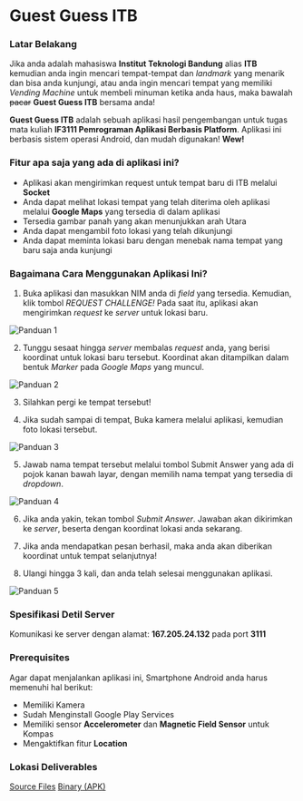 # Guest Guess ITB

### Latar Belakang

Jika anda adalah mahasiswa **Institut Teknologi Bandung** alias **ITB** kemudian anda ingin mencari tempat-tempat dan *landmark* yang menarik dan bisa anda kunjungi, atau anda ingin mencari tempat yang memiliki *Vending Machine* untuk membeli minuman ketika anda haus, maka bawalah ~~pacar~~ **Guest Guess ITB** bersama anda!

**Guest Guess ITB** adalah sebuah aplikasi hasil pengembangan untuk tugas mata kuliah **IF3111 Pemrograman Aplikasi Berbasis Platform**. Aplikasi ini berbasis sistem operasi Android, dan mudah digunakan! **Wew!**

### Fitur apa saja yang ada di aplikasi ini?

* Aplikasi akan mengirimkan request untuk tempat baru di ITB melalui **Socket**
* Anda dapat melihat lokasi tempat yang telah diterima oleh aplikasi melalui **Google Maps** yang tersedia di dalam aplikasi
* Tersedia gambar panah yang akan menunjukkan arah Utara
* Anda dapat mengambil foto lokasi yang telah dikunjungi
* Anda dapat meminta lokasi baru dengan menebak nama tempat yang baru saja anda kunjungi

### Bagaimana Cara Menggunakan Aplikasi Ini?

1. Buka aplikasi dan masukkan NIM anda di *field* yang tersedia. Kemudian, klik tombol *REQUEST CHALLENGE!* Pada saat itu, aplikasi akan mengirimkan *request* ke *server* untuk lokasi baru.

![Panduan 1](http://i.imgur.com/SkA4587.png)

2. Tunggu sesaat hingga *server* membalas *request* anda, yang berisi koordinat untuk lokasi baru tersebut. Koordinat akan ditampilkan dalam bentuk *Marker* pada *Google Maps* yang muncul.

![Panduan 2](http://i.imgur.com/9hv5R43.png)

3. Silahkan pergi ke tempat tersebut!

4. Jika sudah sampai di tempat, Buka kamera melalui aplikasi, kemudian foto lokasi tersebut.

![Panduan 3](http://i.imgur.com/i15K1yU.png)

5. Jawab nama tempat tersebut melalui tombol Submit Answer yang ada di pojok kanan bawah layar, dengan memilih nama tempat yang tersedia di *dropdown*.

![Panduan 4](http://i.imgur.com/EcW1Zf4.png)

6. Jika anda yakin, tekan tombol *Submit Answer*. Jawaban akan dikirimkan ke *server*, beserta dengan koordinat lokasi anda sekarang.

7. Jika anda mendapatkan pesan berhasil, maka anda akan diberikan koordinat untuk tempat selanjutnya!

8. Ulangi hingga 3 kali, dan anda telah selesai menggunakan aplikasi.

![Panduan 5](http://i.imgur.com/UyVjZ3Y.png)

### Spesifikasi Detil Server
Komunikasi ke server dengan alamat: **167.205.24.132** pada port **3111**

### Prerequisites
Agar dapat menjalankan aplikasi ini, Smartphone Android anda harus memenuhi hal berikut:
* Memiliki Kamera
* Sudah Menginstall Google Play Services
* Memiliki sensor **Accelerometer** dan **Magnetic Field Sensor** untuk Kompas
* Mengaktifkan fitur **Location**

### Lokasi Deliverables
[Source Files](http://gitlab.informatika.org/ahmadnaufal/Tubes1-Android/tree/master/app/src/main)
[Binary (APK)](http://gitlab.informatika.org/ahmadnaufal/Tubes1-Android/blob/master/app-debug.apk)